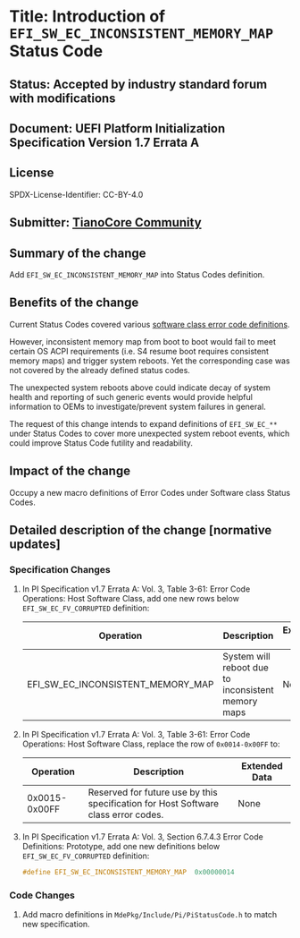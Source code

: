 # Title: Introduction of `EFI_SW_EC_INCONSISTENT_MEMORY_MAP` Status Code

## Status: Accepted by industry standard forum with modifications

## Document: UEFI Platform Initialization Specification Version 1.7 Errata A

## License

SPDX-License-Identifier: CC-BY-4.0

## Submitter: [TianoCore Community](https://www.tianocore.org)

## Summary of the change

Add `EFI_SW_EC_INCONSISTENT_MEMORY_MAP` into Status Codes definition.

## Benefits of the change

Current Status Codes covered various [software class error code definitions](https://github.com/tianocore/edk2/blob/master/MdePkg/Include/Pi/PiStatusCode.h).

However, inconsistent memory map from boot to boot would fail to meet certain OS ACPI requirements (i.e. S4 resume boot requires consistent memory maps) and trigger system reboots. Yet the corresponding case was not covered by the already defined status codes.

The unexpected system reboots above could indicate decay of system health and reporting of such generic events would provide helpful information to OEMs to investigate/prevent system failures in general.

The request of this change intends to expand definitions of `EFI_SW_EC_**` under Status Codes to cover more unexpected system reboot events, which could improve Status Code futility and readability.

## Impact of the change

Occupy a new macro definitions of Error Codes under Software class Status Codes.

## Detailed description of the change [normative updates]

### Specification Changes

1. In PI Specification v1.7 Errata A: Vol. 3, Table 3-61: Error Code Operations: Host Software Class, add one new rows below `EFI_SW_EC_FV_CORRUPTED` definition:

    | Operation | Description | Extended Data |
    | --- | --- | --- |
    | EFI_SW_EC_INCONSISTENT_MEMORY_MAP | System will reboot due to inconsistent memory maps | None |

1. In PI Specification v1.7 Errata A: Vol. 3, Table 3-61: Error Code Operations: Host Software Class, replace the row of `0x0014-0x00FF` to:

    | Operation | Description | Extended Data |
    | --- | --- | --- |
    | 0x0015-0x00FF | Reserved for future use by this specification for Host Software class error codes. | None |

1. In PI Specification v1.7 Errata A: Vol. 3, Section 6.7.4.3 Error Code Definitions: Prototype, add one new definitions below `EFI_SW_EC_FV_CORRUPTED` definition:

    ```c
    #define EFI_SW_EC_INCONSISTENT_MEMORY_MAP  0x00000014
    ```

### Code Changes

1. Add macro definitions in `MdePkg/Include/Pi/PiStatusCode.h` to match new specification.
